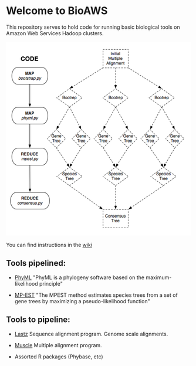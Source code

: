 Welcome to BioAWS
=================

This repository serves to hold code for running basic biological tools on Amazon Web Services Hadoop clusters.

![Algorithm](algorithm_diagram.png)

You can find instructions in the [wiki](https://github.com/ngcrawford/BioAWS/wiki/Instructions)



Tools pipelined:
---------------

* [PhyML](atgc.lirmm.fr/phyml/)
    "PhyML is a phylogeny software based on the maximum-likelihood principle"
    
* [MP-EST](http://www.stat.osu.edu/~liuliang/research/mpest.html)
    "The MPEST method estimates species trees from a set of gene trees by maximizing a pseudo-likelihood function"

Tools to pipeline:
-----------------

* [Lastz](http://www.bx.psu.edu/miller_lab/dist/README.lastz-1.01.50/README.lastz-1.01.50.html#intro)
    Sequence alignment program.  Genome scale alignments.
    
* [Muscle](http://www.ebi.ac.uk/Tools/msa/muscle/)
    Multiple alignment program.
    
* Assorted R packages (Phybase, etc)
